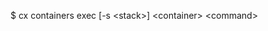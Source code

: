 <!-- layout:code post: containers_usage -->


$ cx containers exec [-s &lt;stack&gt;] &lt;container&gt; &lt;command&gt;

